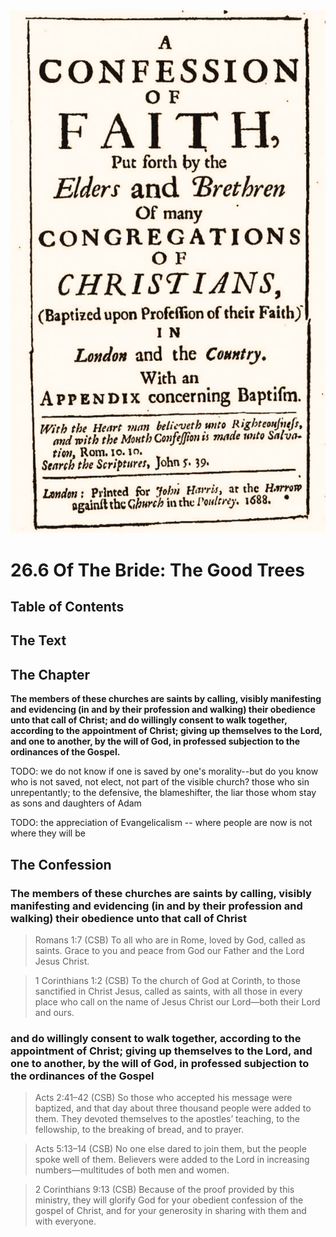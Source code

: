 <img class="intro-right" src="art-1689.png">

# 26.6 Of The Bride: The Good Trees

## Table of Contents

<!-- toc -->

## The Text

## The Chapter

**The members of these churches are saints by calling, visibly manifesting and evidencing (in and by their profession and walking) their obedience unto that call of Christ; and do willingly consent to walk together, according to the appointment of Christ; giving up themselves to the Lord, and one to another, by the will of God, in professed subjection to the ordinances of the Gospel.**

TODO: we do not know if one is saved by one's morality--but do you know who is not saved, not elect, not part of the visible church? those who sin unrepentantly; to the defensive, the blameshifter, the liar those whom stay as sons and daughters of Adam

TODO: the appreciation of Evangelicalism -- where people are now is not where they will be

## The Confession

### The members of these churches are saints by calling, visibly manifesting and evidencing (in and by their profession and walking) their obedience unto that call of Christ

>Romans 1:7 (CSB) To all who are in Rome, loved by God, called as saints. Grace to you and peace from God our Father and the Lord Jesus Christ.

>1 Corinthians 1:2 (CSB) To the church of God at Corinth, to those sanctified in Christ Jesus, called as saints, with all those in every place who call on the name of Jesus Christ our Lord—both their Lord and ours.

### and do willingly consent to walk together, according to the appointment of Christ; giving up themselves to the Lord, and one to another, by the will of God, in professed subjection to the ordinances of the Gospel

>Acts 2:41–42 (CSB) So those who accepted his message were baptized, and that day about three thousand people were added to them. They devoted themselves to the apostles’ teaching, to the fellowship, to the breaking of bread, and to prayer.

>Acts 5:13–14 (CSB) No one else dared to join them, but the people spoke well of them. Believers were added to the Lord in increasing numbers—multitudes of both men and women.

>2 Corinthians 9:13 (CSB) Because of the proof provided by this ministry, they will glorify God for your obedient confession of the gospel of Christ, and for your generosity in sharing with them and with everyone.

